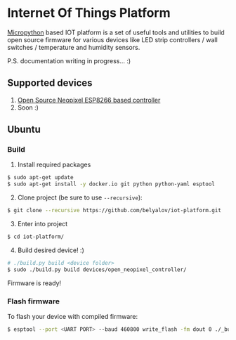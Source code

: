 # Internet Of Things Platform
[Micropython](https://github.com/micropython/micropython) based IOT platform is a set of useful tools and utilities to build open source firmware for various devices like LED strip controllers / wall switches / temperature and humidity sensors.

P.S. documentation writing in progress... :)

## Supported devices
1. [Open Source Neopixel ESP8266 based controller](https://easyeda.com/kr.belyalov/WS2812b_led_strip_controller-5b6d9e5de0324d9a89108fcd10161d9e)
2. Soon :)

## Ubuntu
### Build
1. Install required packages
```bash
$ sudo apt-get update
$ sudo apt-get install -y docker.io git python python-yaml esptool
```
2. Clone project (be sure to use `--recursive`):
```bash
$ git clone --recursive https://github.com/belyalov/iot-platform.git
```

3. Enter into project
```bash
$ cd iot-platform/
```

4. Build desired device! :)
```bash
# ./build.py build <device folder>
$ sudo ./build.py build devices/open_neopixel_controller/
```
Firmware is ready!

### Flash firmware
To flash your device with compiled firmware:
```bash
$ esptool --port <UART PORT> --baud 460800 write_flash -fm dout 0 ./_build_neopixel/esp8266/firmware-combined.bin
```